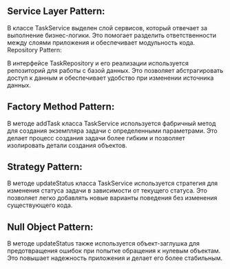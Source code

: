 ## Service Layer Pattern:

В классе TaskService выделен слой сервисов, который отвечает за выполнение бизнес-логики. Это помогает разделить ответственности между слоями приложения и обеспечивает модульность кода.
Repository Pattern:

В интерфейсе TaskRepository и его реализации используется репозиторий для работы с базой данных. Это позволяет абстрагировать доступ к данным и обеспечивает удобство при изменении источника данных.
## Factory Method Pattern:

В методе addTask класса TaskService используется фабричный метод для создания экземпляра задачи с определенными параметрами. Это делает процесс создания задачи более гибким и позволяет изолировать детали создания объектов.
## Strategy Pattern:

В методе updateStatus класса TaskService используется стратегия для изменения статуса задачи в зависимости от текущего статуса. Это позволяет легко добавлять новые варианты поведения без изменения существующего кода.
 ## Null Object Pattern:

В методе updateStatus также используется объект-заглушка для предотвращения ошибок при попытке обращения к нулевым объектам. Это повышает надежность приложения и делает его более стабильным.
